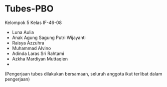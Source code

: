 # Tubes-PBO
Kelompok 5
Kelas IF-46-08

- Luna Aulia                                            
- Anak Agung Sagung Putri Wijayanti
- Raisya Azzuhra                                 
- Muhammad Alvino                              
- Adinda Laras Sri Rahtami                  
- Azkha Mardiyan Muttaqien
- 
(Pengerjaan tubes dilakukan bersamaan, seluruh anggota ikut terlibat dalam pengerjaan)
